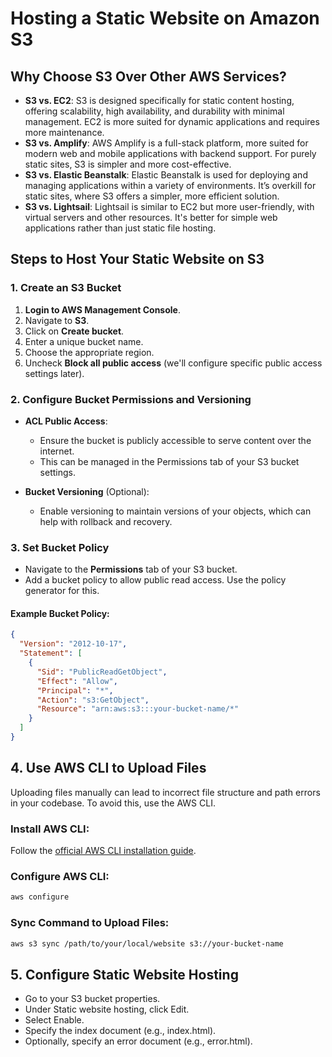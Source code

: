 # Hosting a Static Website on Amazon S3

## Why Choose S3 Over Other AWS Services?

- **S3 vs. EC2**: S3 is designed specifically for static content hosting, offering scalability, high availability, and durability with minimal management. EC2 is more suited for dynamic applications and requires more maintenance.
- **S3 vs. Amplify**: AWS Amplify is a full-stack platform, more suited for modern web and mobile applications with backend support. For purely static sites, S3 is simpler and more cost-effective.
- **S3 vs. Elastic Beanstalk**: Elastic Beanstalk is used for deploying and managing applications within a variety of environments. It’s overkill for static sites, where S3 offers a simpler, more efficient solution.
- **S3 vs. Lightsail**: Lightsail is similar to EC2 but more user-friendly, with virtual servers and other resources. It's better for simple web applications rather than just static file hosting.

## Steps to Host Your Static Website on S3

### 1. Create an S3 Bucket

1. **Login to AWS Management Console**.
2. Navigate to **S3**.
3. Click on **Create bucket**.
4. Enter a unique bucket name.
5. Choose the appropriate region.
6. Uncheck **Block all public access** (we'll configure specific public access settings later).

### 2. Configure Bucket Permissions and Versioning

- **ACL Public Access**:
  - Ensure the bucket is publicly accessible to serve content over the internet.
  - This can be managed in the Permissions tab of your S3 bucket settings.

- **Bucket Versioning** (Optional):
  - Enable versioning to maintain versions of your objects, which can help with rollback and recovery.

### 3. Set Bucket Policy

- Navigate to the **Permissions** tab of your S3 bucket.
- Add a bucket policy to allow public read access. Use the policy generator for this.

#### Example Bucket Policy:
```json
{
  "Version": "2012-10-17",
  "Statement": [
    {
      "Sid": "PublicReadGetObject",
      "Effect": "Allow",
      "Principal": "*",
      "Action": "s3:GetObject",
      "Resource": "arn:aws:s3:::your-bucket-name/*"
    }
  ]
}
```
## 4. Use AWS CLI to Upload Files

Uploading files manually can lead to incorrect file structure and path errors in your codebase. To avoid this, use the AWS CLI.

### Install AWS CLI:

Follow the [official AWS CLI installation guide](https://docs.aws.amazon.com/cli/latest/userguide/install-cliv2.html).

### Configure AWS CLI:

```bash
aws configure
```
### Sync Command to Upload Files:

```bash
aws s3 sync /path/to/your/local/website s3://your-bucket-name
```
## 5. Configure Static Website Hosting

- Go to your S3 bucket properties.
- Under Static website hosting, click Edit.
- Select Enable.
- Specify the index document (e.g., index.html).
- Optionally, specify an error document (e.g., error.html).

